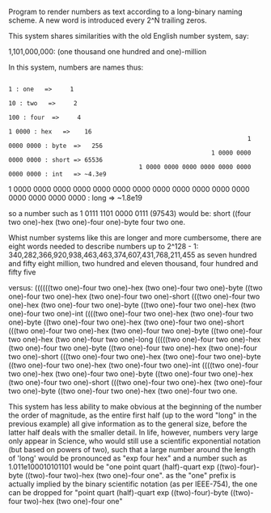 Program to render numbers as text according to a long-binary naming scheme. A new word is introduced every 2^N trailing zeros.

This system shares similarities with the old English number system, say:

1,101,000,000: (one thousand one hundred and one)-million

In this system, numbers are names thus:

                                                                                1 : one   =>     1
                                                                               10 : two   =>     2
                                                                              100 : four  =>     4
                                                                           1 0000 : hex   =>    16
                                                                      1 0000 0000 : byte  =>   256
                                                            1 0000 0000 0000 0000 : short => 65536
                                        1 0000 0000 0000 0000 0000 0000 0000 0000 : int   => ~4.3e9
1 0000 0000 0000 0000 0000 0000 0000 0000 0000 0000 0000 0000 0000 0000 0000 0000 : long  => ~1.8e19

so a number such as 1 0111 1101 0000 0111 (97543) would be:
	short ((four two one)-hex (two one)-four one)-byte four two one.

Whist number systems like this are longer and more cumbersome, there are eight words needed to describe numbers up to 2^128 - 1: 340,282,366,920,938,463,463,374,607,431,768,211,455 as
	seven hundred and fifty eight million, two hundred and eleven thousand, four hundred and fifty five	

versus:
	((((((two one)-four two one)-hex (two one)-four two one)-byte ((two one)-four two one)-hex (two one)-four two one)-short (((two one)-four two one)-hex (two one)-four two one)-byte ((two one)-four two one)-hex (two one)-four two one)-int ((((two one)-four two one)-hex (two one)-four two one)-byte ((two one)-four two one)-hex (two one)-four two one)-short (((two one)-four two one)-hex (two one)-four two one)-byte ((two one)-four two one)-hex (two one)-four two one)-long
   (((((two one)-four two one)-hex (two one)-four two one)-byte ((two one)-four two one)-hex (two one)-four two one)-short (((two one)-four two one)-hex (two one)-four two one)-byte ((two one)-four two one)-hex (two one)-four two one)-int ((((two one)-four two one)-hex (two one)-four two one)-byte ((two one)-four two one)-hex (two one)-four two one)-short (((two one)-four two one)-hex (two one)-four two one)-byte ((two one)-four two one)-hex (two one)-four two one.

This system has less ability to make obvious at the beginning of the number the order of magnitude, as the entire first half (up to the word "long" in the previous example) all give information as to the general size, before the latter half deals with the smaller detail. In life, however, numbers very large only appear in Science, who would still use a scientific exponential notation (but based on powers of two), such that a large number around the length of 'long' would be pronounced as "exp four hex" and a number such as 1.011e100010101101 would be "one point quart (half)-quart exp ((two)-four)-byte ((two)-four two)-hex (two one)-four one". as the "one" prefix is actually implied by the binary scientific notation (as per IEEE-754), the one can be dropped for "point quart (half)-quart exp ((two)-four)-byte ((two)-four two)-hex (two one)-four one"
